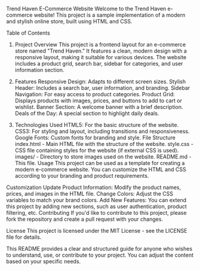 Trend Haven E-Commerce Website
Welcome to the Trend Haven e-commerce website! This project is a sample implementation of a modern and stylish online store, built using HTML and CSS.

Table of Contents

1. Project Overview
This project is a frontend layout for an e-commerce store named "Trend Haven." It features a clean, modern design with a responsive layout, making it suitable for various devices. The website includes a product grid, search bar, sidebar for categories, and user information section.

2. Features
Responsive Design: Adapts to different screen sizes.
Stylish Header: Includes a search bar, user information, and branding.
Sidebar Navigation: For easy access to product categories.
Product Grid: Displays products with images, prices, and buttons to add to cart or wishlist.
Banner Section: A welcome banner with a brief description.
Deals of the Day: A special section to highlight daily deals.
3. Technologies Used
HTML5: For the basic structure of the website.
CSS3: For styling and layout, including transitions and responsiveness.
Google Fonts: Custom fonts for branding and style.
File Structure
index.html - Main HTML file with the structure of the website.
style.css - CSS file containing styles for the website (if external CSS is used).
images/ - Directory to store images used on the website.
README.md - This file.
Usage
This project can be used as a template for creating a modern e-commerce website. You can customize the HTML and CSS according to your branding and product requirements.

Customization
Update Product Information: Modify the product names, prices, and images in the HTML file.
Change Colors: Adjust the CSS variables to match your brand colors.
Add New Features: You can extend this project by adding new sections, such as user authentication, product filtering, etc.
Contributing
If you'd like to contribute to this project, please fork the repository and create a pull request with your changes.

License
This project is licensed under the MIT License - see the LICENSE file for details.

This README provides a clear and structured guide for anyone who wishes to understand, use, or contribute to your project. You can adjust the content based on your specific needs.

